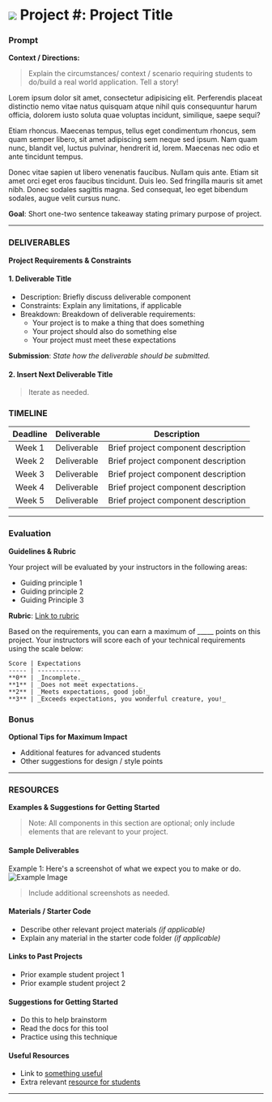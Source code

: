 # ![](https://ga-dash.s3.amazonaws.com/production/assets/logo-9f88ae6c9c3871690e33280fcf557f33.png) Project #: Project Title

### Prompt
**Context / Directions:**
> Explain the circumstances/ context / scenario requiring students to do/build a real world application. Tell a story!

Lorem ipsum dolor sit amet, consectetur adipisicing elit. Perferendis placeat distinctio nemo vitae natus quisquam atque nihil quis consequuntur harum officia, dolorem iusto soluta quae voluptas incidunt, similique, saepe sequi?

Etiam rhoncus. Maecenas tempus, tellus eget condimentum rhoncus, sem quam semper libero, sit amet adipiscing sem neque sed ipsum. Nam quam nunc, blandit vel, luctus pulvinar, hendrerit id, lorem. Maecenas nec odio et ante tincidunt tempus.

Donec vitae sapien ut libero venenatis faucibus. Nullam quis ante. Etiam sit amet orci eget eros faucibus tincidunt. Duis leo. Sed fringilla mauris sit amet nibh. Donec sodales sagittis magna. Sed consequat, leo eget bibendum sodales, augue velit cursus nunc. 

**Goal**: Short one-two sentence takeaway stating primary purpose of project.

---

### DELIVERABLES
**Project Requirements & Constraints**

#### 1. Deliverable Title
- Description: Briefly discuss deliverable component
- Constraints: Explain any limitations, if applicable
- Breakdown: Breakdown of deliverable requirements:
  - Your project is to make a thing that does something
  - Your project should also do something else
  - Your project must meet these expectations

**Submission**:	 *State how the deliverable should be submitted.*


#### 2. Insert Next Deliverable Title
> Iterate as needed.


### TIMELINE
| Deadline | Deliverable| Description |
|:-:|---|---|
| Week 1  | Deliverable  | Brief project component description   |
| Week 2  | Deliverable  | Brief project component description   |
| Week 3  | Deliverable  | Brief project component description   |
| Week 4  | Deliverable  | Brief project component description   |
| Week 5  | Deliverable  | Brief project component description   |

---

### Evaluation
**Guidelines & Rubric** 

Your project will be evaluated by your instructors in the following areas:
- Guiding principle 1
- Guiding principle 2
- Guiding Principle 3

**Rubric**: [Link to rubric](#)

Based on the requirements, you can earn a maximum of _____ points on this project. Your instructors will score each of your technical requirements using the scale below:

    Score | Expectations
    ----- | ------------
    **0** | _Incomplete._
    **1** | _Does not meet expectations._
    **2** | _Meets expectations, good job!_
    **3** | _Exceeds expectations, you wonderful creature, you!_

### Bonus
**Optional Tips for Maximum Impact**
- Additional features for advanced students
- Other suggestions for design / style points

---

### RESOURCES
**Examples & Suggestions for Getting Started**

> Note: All components in this section are optional; only include elements that are relevant to your project.

#### Sample Deliverables
Example 1: Here's a screenshot of what we expect you to make or do.
![Example Image](https://cloud.githubusercontent.com/assets/25366/8370438/dd651c2c-1b7c-11e5-8638-c99e2f6c7c61.png)

> Include additional screenshots as needed.

#### Materials / Starter Code 
- Describe other relevant project materials *(if applicable)*
- Explain any material in the starter code folder *(if applicable)*

#### Links to Past Projects
- Prior example student project 1
- Prior example student project 2

#### Suggestions for Getting Started 
- Do this to help brainstorm
- Read the docs for this tool
- Practice using this technique

#### Useful Resources
- Link to [something useful](#)
- Extra relevant [resource for students](#)

---
